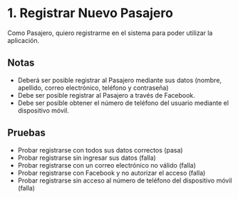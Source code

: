 # 1. Registrar Nuevo Pasajero
Como Pasajero, quiero registrarme en el sistema para poder utilizar la aplicación.

## Notas
- Deberá ser posible registrar al Pasajero mediante sus datos (nombre, apellido, correo electrónico, teléfono y contraseña)
- Debe ser posible registrar al Pasajero a través de Facebook.
- Debe ser posible obtener el número de teléfono del usuario mediante el dispositivo móvil.

## Pruebas
- Probar registrarse con todos sus datos correctos (pasa)
- Probar registrarse sin ingresar sus datos (falla)
- Probar registrarse con un correo electrónico no válido (falla)
- Probar registrarse con Facebook y no autorizar el acceso (falla)
- Probar registrarse sin acceso al número de teléfono del dispositivo móvil (falla)
